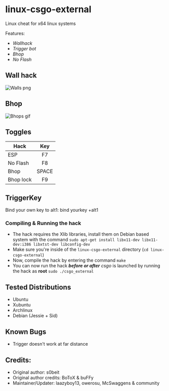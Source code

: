 linux-csgo-external
===================

Linux cheat for x64 linux systems

Features:
* *Wallhack*
* *Trigger bot*
* *Bhop*
* *No Flash*

## Wall hack
![Walls png](http://i.imgur.com/ztp5WBf.jpg)

## Bhop
![Bhops gif](http://i.imgur.com/0DXp8bA.gif)

## Toggles
| Hack          | Key           |
| ------------- |:-------------:|
| ESP           | F7            |
| No Flash      | F8            |
| Bhop          | SPACE         |
| Bhop lock     | F9            |


## TriggerKey
Bind your own key to alt1:
bind yourkey +alt1

### Compiling & Running the hack
* The hack requires the Xlib libraries, install them on Debian based system with the command `sudo apt-get install libx11-dev libx11-dev:i386 libxtst-dev libconfig-dev`
* Make sure you're inside of the `linux-csgo-external` directory (`cd linux-csgo-external`)
* Now, compile the hack by entering the command `make`
* You can now run the hack ***before or after*** *csgo* is launched by running the hack as **root** `sudo ./csgo_external`

## Tested Distributions
- Ubuntu
- Xubuntu
- Archlinux
- Debian (Jessie + Sid)

## Known Bugs
* Trigger doesn't work at far distance

## Credits:
- Original author: s0beit
- Original author credits: BoToX & buFFy
- Maintainer/Updater: laazyboy13, owerosu, McSwaggens & community
